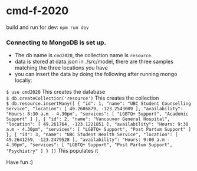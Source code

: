 # cmd-f-2020

build and run for dev: `npm run dev`


### Connecting to MongoDB is set up. 
* The db name is `cmd2020`, the collection name is `resource`.
* data is stored at data.json in ./src/model, there are three samples matching the three locations you have
* you can insert the data by doing the following after running mongo locally:

`$ use cmd2020` This creates the database </br>
`$ db.createCollection('resource')` This creates the collection</br>
`$ db.resource.insertMany([
  {
    "id": 1,
    "name": "UBC Student Counselling Service",
    "location": [
      49.2686879,
      -123.2543009
    ],
    "availability": "Hours: 8:30 a.m - 4.30pm",
    "services": [
      "LGBTQ+ Support",
      "Academic Support"
    ]
  },
  {
    "id": 2,
    "name": "Vancouver General Hospital",
    "location": [
      49.261764,
      -123.1221851
    ],
    "availability": "Hours: 9:30 a.m - 4.30pm",
    "services": [
      "LGBTQ+ Support",
      "Post Partum Support"
    ]
  },
  {
    "id": 3,
    "name": "UBC Student Health Service",
    "location": [
      49.2641259,
      -123.2479528
    ],
    "availability": "Hours: 9:00 a.m - 4.30pm",
    "services": [
      "LGBTQ+ Support",
      "Post Partum Support",
      "Psychiatry"
    ]
  }
])` This populates it </br>

Have fun :)
